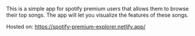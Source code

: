 This is a simple app for spotify premium users that allows them to browse their top songs. The app will let you visualize the features of these songs.

Hosted on: https://spotify-premium-explorer.netlify.app/
